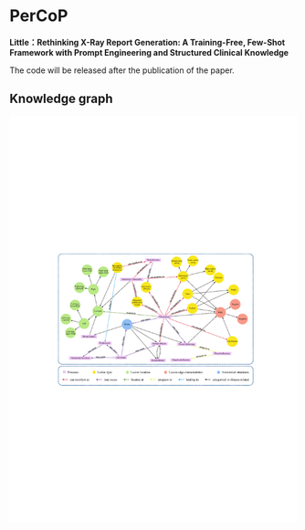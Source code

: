 # PerCoP

**Little：Rethinking X-Ray Report Generation: A Training-Free, Few-Shot Framework with Prompt Engineering and Structured Clinical Knowledge**

The code will be released after the publication of the paper.

## Knowledge graph

![PerCoP Knowledge Graph](KG.png "PerCoP Knowledge Graph Overview")


